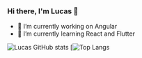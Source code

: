 ### Hi there, I'm Lucas 👋

- 🔭 I’m currently working on Angular
- 🌱 I’m currently learning React and Flutter

![Lucas GitHub stats](https://github-readme-stats.vercel.app/api?username=luccasalcazar&theme=monokai&show_icons=true)
[![Top Langs](https://github-readme-stats.vercel.app/api/top-langs/?username=luccasalcazar&theme=monokai&layout=compact)

<!--
**luccasalcazar/luccasalcazar** is a ✨ _special_ ✨ repository because its `README.md` (this file) appears on your GitHub profile.

Here are some ideas to get you started:

- 🔭 I’m currently working on ...
- 🌱 I’m currently learning ...
- 👯 I’m looking to collaborate on ...
- 🤔 I’m looking for help with ...
- 💬 Ask me about ...
- 📫 How to reach me: ...
- 😄 Pronouns: ...
- ⚡ Fun fact: ...
-->
